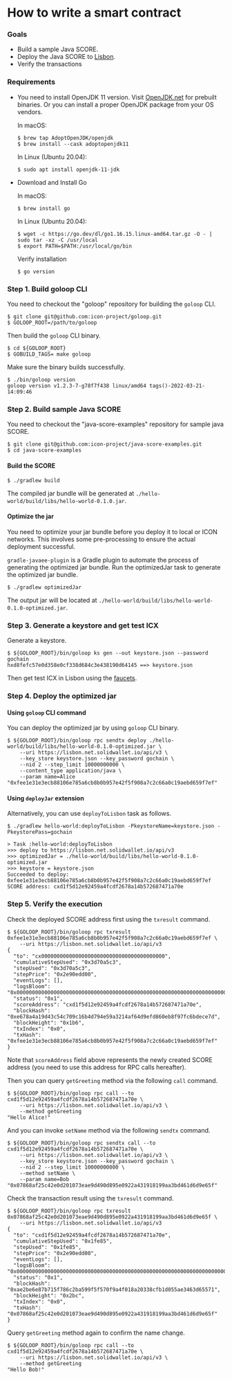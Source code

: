 # How to write a smart contract

### Goals

* Build a sample Java SCORE.
* Deploy the Java SCORE to [Lisbon](https://icondev.io/introduction/the-icon-network/testnet#lisbon).
* Verify the transactions

### Requirements

*   You need to install OpenJDK 11 version. Visit [OpenJDK.net](http://openjdk.java.net) for prebuilt binaries. Or you can install a proper OpenJDK package from your OS vendors.

    In macOS:

    ```
    $ brew tap AdoptOpenJDK/openjdk
    $ brew install --cask adoptopenjdk11
    ```

    In Linux (Ubuntu 20.04):

    ```
    $ sudo apt install openjdk-11-jdk
    ```
*   Download and Install Go

    In macOS:

    ```
    $ brew install go
    ```

    In Linux (Ubuntu 20.04):

    ```
    $ wget -c https://go.dev/dl/go1.16.15.linux-amd64.tar.gz -O - | sudo tar -xz -C /usr/local
    $ export PATH=$PATH:/usr/local/go/bin
    ```

    Verify installation

    ```
    $ go version
    ```

### Step 1. Build goloop CLI

You need to checkout the "goloop" repository for building the `goloop` CLI.

```
$ git clone git@github.com:icon-project/goloop.git
$ GOLOOP_ROOT=/path/to/goloop
```

Then build the `goloop` CLI binary.

```
$ cd ${GOLOOP_ROOT}
$ GOBUILD_TAGS= make goloop
```

Make sure the binary builds successfully.

```
$ ./bin/goloop version
goloop version v1.2.3-7-g78f7f438 linux/amd64 tags()-2022-03-21-14:09:46
```

### Step 2. Build sample Java SCORE

You need to checkout the "java-score-examples" repository for sample java SCORE.

```
$ git clone git@github.com:icon-project/java-score-examples.git
$ cd java-score-examples
```

#### Build the SCORE

```
$ ./gradlew build
```

The compiled jar bundle will be generated at `./hello-world/build/libs/hello-world-0.1.0.jar`.

#### Optimize the jar

You need to optimize your jar bundle before you deploy it to local or ICON networks. This involves some pre-processing to ensure the actual deployment successful.

`gradle-javaee-plugin` is a Gradle plugin to automate the process of generating the optimized jar bundle. Run the optimizedJar task to generate the optimized jar bundle.

```
$ ./gradlew optimizedJar
```

The output jar will be located at `./hello-world/build/libs/hello-world-0.1.0-optimized.jar`.

### Step 3. Generate a keystore and get test ICX

Generate a keystore.

```
$ ${GOLOOP_ROOT}/bin/goloop ks gen --out keystore.json --password gochain
hxd8fefc57e0d358e0cf338d684c3e438190d64145 ==> keystore.json
```

Then get test ICX in Lisbon using the [faucets](https://icondev.io/icon-stack/icon-networks/main-network#test-network-faucets).

### Step 4. Deploy the optimized jar

#### Using `goloop` CLI command

You can deploy the optimized jar by using `goloop` CLI binary.

```
$ ${GOLOOP_ROOT}/bin/goloop rpc sendtx deploy ./hello-world/build/libs/hello-world-0.1.0-optimized.jar \
    --uri https://lisbon.net.solidwallet.io/api/v3 \
    --key_store keystore.json --key_password gochain \
    --nid 2 --step_limit 10000000000 \
    --content_type application/java \
    --param name=Alice
"0xfee1e31e3ecb88106e785a6cb8b0b957e42f5f908a7c2c66a0c19aebd659f7ef"
```

#### Using `deployJar` extension

Alternatively, you can use `deployToLisbon` task as follows.

```
$ ./gradlew hello-world:deployToLisbon -PkeystoreName=keystore.json -PkeystorePass=gochain

> Task :hello-world:deployToLisbon
>>> deploy to https://lisbon.net.solidwallet.io/api/v3
>>> optimizedJar = ./hello-world/build/libs/hello-world-0.1.0-optimized.jar
>>> keystore = keystore.json
Succeeded to deploy: 0xfee1e31e3ecb88106e785a6cb8b0b957e42f5f908a7c2c66a0c19aebd659f7ef
SCORE address: cxd1f5d12e92459a4fcdf2678a14b572687471a70e
```

### Step 5. Verify the execution

Check the deployed SCORE address first using the `txresult` command.

```
$ ${GOLOOP_ROOT}/bin/goloop rpc txresult 0xfee1e31e3ecb88106e785a6cb8b0b957e42f5f908a7c2c66a0c19aebd659f7ef \
    --uri https://lisbon.net.solidwallet.io/api/v3
{
  "to": "cx0000000000000000000000000000000000000000",
  "cumulativeStepUsed": "0x3d70a5c3",
  "stepUsed": "0x3d70a5c3",
  "stepPrice": "0x2e90edd00",
  "eventLogs": [],
  "logsBloom": "0x0000000000000000000000000000000000000000000000000000000000000000000000000000000000000...",
  "status": "0x1",
  "scoreAddress": "cxd1f5d12e92459a4fcdf2678a14b572687471a70e",
  "blockHash": "0xe678a4a19d43c54c709c16b4d794e59a3214af64d9efd860eb8f97fc6bdece7d",
  "blockHeight": "0x1b6",
  "txIndex": "0x0",
  "txHash": "0xfee1e31e3ecb88106e785a6cb8b0b957e42f5f908a7c2c66a0c19aebd659f7ef"
}
```

Note that `scoreAddress` field above represents the newly created SCORE address (you need to use this address for RPC calls hereafter).

Then you can query `getGreeting` method via the following `call` command.

```
$ ${GOLOOP_ROOT}/bin/goloop rpc call --to cxd1f5d12e92459a4fcdf2678a14b572687471a70e \
    --uri https://lisbon.net.solidwallet.io/api/v3 \
    --method getGreeting
"Hello Alice!"
```

And you can invoke `setName` method via the following `sendtx` command.

```
$ ${GOLOOP_ROOT}/bin/goloop rpc sendtx call --to cxd1f5d12e92459a4fcdf2678a14b572687471a70e \
    --uri https://lisbon.net.solidwallet.io/api/v3 \
    --key_store keystore.json --key_password gochain \
    --nid 2 --step_limit 10000000000 \
    --method setName \
    --param name=Bob
"0x07868af25c42e0d201073eae9d490d895e0922a431918199aa3bd461d6d9e65f"
```

Check the transaction result using the `txresult` command.

```
$ ${GOLOOP_ROOT}/bin/goloop rpc txresult 0x07868af25c42e0d201073eae9d490d895e0922a431918199aa3bd461d6d9e65f \
    --uri https://lisbon.net.solidwallet.io/api/v3
{
  "to": "cxd1f5d12e92459a4fcdf2678a14b572687471a70e",
  "cumulativeStepUsed": "0x1fe85",
  "stepUsed": "0x1fe85",
  "stepPrice": "0x2e90edd00",
  "eventLogs": [],
  "logsBloom": "0x0000000000000000000000000000000000000000000000000000000000000000000000000000000000000...",
  "status": "0x1",
  "blockHash": "0xae2be6e87b715f786c2ba599f5f570f9a4f018a20338cfb1d055ae3463d65571",
  "blockHeight": "0x2bc",
  "txIndex": "0x0",
  "txHash": "0x07868af25c42e0d201073eae9d490d895e0922a431918199aa3bd461d6d9e65f"
}
```

Query `getGreeting` method again to confirm the name change.

```
$ ${GOLOOP_ROOT}/bin/goloop rpc call --to cxd1f5d12e92459a4fcdf2678a14b572687471a70e \
    --uri https://lisbon.net.solidwallet.io/api/v3 \
    --method getGreeting
"Hello Bob!"
```
